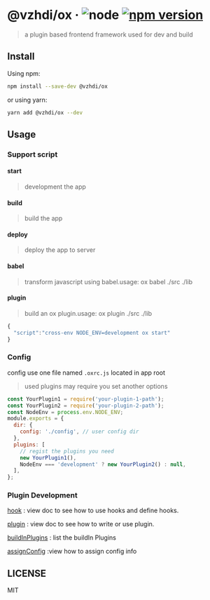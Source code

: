 # @vzhdi/ox &middot; ![node](https://img.shields.io/node/v/@vzhdi/ox.svg) [![npm version](https://img.shields.io/npm/v/@vzhdi/ox.svg?style=flat)](https://www.npmjs.com/package/react)

> a plugin based frontend framework used for dev and build

## Install

Using npm:

```sh
npm install --save-dev @vzhdi/ox
```

or using yarn:

```sh
yarn add @vzhdi/ox --dev
```

## Usage

### Support script

#### start

> development the app

#### build

> build the app

#### deploy

> deploy the app to server

#### babel

> transform javascript using babel.usage: ox babel ./src ./lib

#### plugin

> build an ox plugin.usage: ox plugin ./src ./lib

```js
{
  "script":"cross-env NODE_ENV=development ox start"
}
```

### Config

config use one file named `.oxrc.js` located in app root

> used plugins may require you set another options

```js
const YourPlugin1 = require('your-plugin-1-path');
const YourPlugin2 = require('your-plugin-2-path');
const NodeEnv = process.env.NODE_ENV;
module.exports = {
  dir: {
    config: './config', // user config dir
  },
  plugins: [
    // regist the plugins you need
    new YourPlugin1(),
    NodeEnv === 'development' ? new YourPlugin2() : null,
  ],
};
```

### Plugin Development

[hook](https://github.com/vzhdi/ox/blob/master/docs/hook.md) : view doc to see how to use hooks and define hooks.

[plugin](https://github.com/vzhdi/ox/blob/master/docs/plugin.md) : view doc to see how to write or use plugin.

[buildInPlugins](https://github.com/vzhdi/ox/blob/master/docs/buildIn-plugins.md) : list the buildIn Plugins

[assignConfig](https://github.com/vzhdi/ox/blob/master/docs/assign-config.md) :view how to assign config info

## LICENSE

MIT
